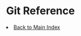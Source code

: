 # Git Reference

<li><a href="https://1amal.github.io/engineering-reference/">Back to Main Index</a></li>

